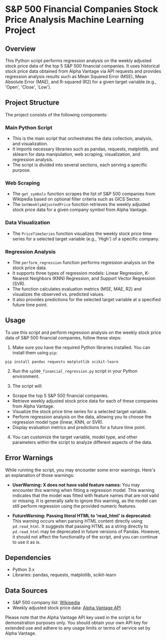 # S&P 500 Financial Companies Stock Price Analysis Machine Learning Project

## Overview
This Python script performs regression analysis on the weekly adjusted stock price data of the top 5 S&P 500 financial companies. It uses historical stock price data obtained from Alpha Vantage via API requests and provides regression analysis results such as Mean Squared Error (MSE), Mean Absolute Error (MAE), and R-squared (R2) for a given target variable (e.g., 'Open', 'Close', 'Low').

## Project Structure
The project consists of the following components:

### Main Python Script
- This is the main script that orchestrates the data collection, analysis, and visualization.
- It imports necessary libraries such as pandas, requests, matplotlib, and sklearn for data manipulation, web scraping, visualization, and regression analysis.
- The script is divided into several sections, each serving a specific purpose.

### Web Scraping
- The `get_symbols` function scrapes the list of S&P 500 companies from Wikipedia based on optional filter criteria such as GICS Sector.
- The `GetWeeklyAdjustedPrice` function retrieves the weekly adjusted stock price data for a given company symbol from Alpha Vantage.

### Data Visualization
- The `PriceTimeSeries` function visualizes the weekly stock price time series for a selected target variable (e.g., 'High') of a specific company.

### Regression Analysis
- The `perform_regression` function performs regression analysis on the stock price data.
- It supports three types of regression models: Linear Regression, K-Nearest Neighbors (KNN) Regression, and Support Vector Regression (SVR).
- The function calculates evaluation metrics (MSE, MAE, R2) and visualizes the observed vs. predicted values.
- It also provides predictions for the selected target variable at a specified future time point.

## Usage
To use this script and perform regression analysis on the weekly stock price data of S&P 500 financial companies, follow these steps:

1. Make sure you have the required Python libraries installed. You can install them using `pip`:

`pip install pandas requests matplotlib scikit-learn`

2. Run the `sp500_financial_regression.py` script in your Python environment.

3. The script will:
- Scrape the top 5 S&P 500 financial companies.
- Retrieve weekly adjusted stock price data for each of these companies from Alpha Vantage.
- Visualize the stock price time series for a selected target variable.
- Perform regression analysis on the data, allowing you to choose the regression model type (linear, KNN, or SVR).
- Display evaluation metrics and predictions for a future time point.

4. You can customize the target variable, model type, and other parameters within the script to analyze different aspects of the data.

## Error Warnings
While running the script, you may encounter some error warnings. Here's an explanation of those warnings:

- **UserWarning: X does not have valid feature names:** You may encounter this warning when fitting a regression model. This warning indicates that the model was fitted with feature names that are not valid or missing. It is generally safe to ignore this warning, as the model can still perform regression using the provided numeric features.

- **FutureWarning: Passing literal HTML to 'read_html' is deprecated:** This warning occurs when parsing HTML content directly using `pd.read_html`. It suggests that passing HTML as a string directly to `pd.read_html` may be deprecated in future versions of Pandas. However, it should not affect the functionality of the script, and you can continue to use it as is.

## Dependencies
- Python 3.x
- Libraries: pandas, requests, matplotlib, scikit-learn

## Data Sources
- S&P 500 company list: [Wikipedia](https://en.wikipedia.org/wiki/List_of_S%26P_500_companies)
- Weekly adjusted stock price data: [Alpha Vantage API](https://www.alphavantage.co/)

Please note that the Alpha Vantage API key used in the script is for demonstration purposes only. You should obtain your own API key for extended use and adhere to any usage limits or terms of service set by Alpha Vantage.
